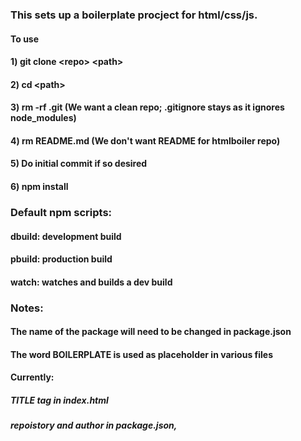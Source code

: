 ### This sets up a boilerplate procject for html/css/js.
#### To use
#### 1) git clone &lt;repo&gt; &lt;path&gt;
#### 2) cd &lt;path&gt;
#### 3) rm -rf .git (We want a clean repo; .gitignore stays as it ignores node_modules)
#### 4) rm README.md (We don't want README for htmlboiler repo)
#### 5) Do initial commit if so desired
#### 6) npm install

### Default npm scripts:
#### dbuild: development build
#### pbuild: production build
#### watch: watches and builds a dev build


### Notes:
#### The name of the package will need to be changed in package.json
#### The word BOILERPLATE is used as placeholder in various files
#### Currently: 
##### TITLE tag in index.html
##### repoistory and author  in package.json,
